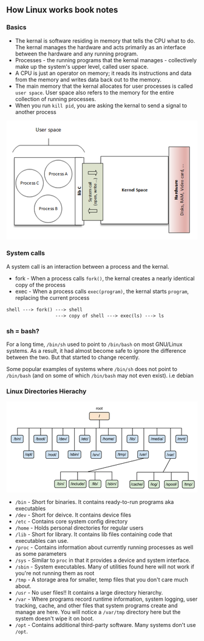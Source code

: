 ## How Linux works book notes

### Basics

- The kernal is software residing in memory that tells the CPU what to do. The kernal manages the hardware and acts primarily as an interface between
the hardware and any running program.
- Processes - the running programs that the kernal manages - collectively make up the system's upper level, called user space.
- A CPU is just an operator on memory; it reads its instructions and data from the memory and writes data back out to the memory.
- The main memory that the kernal allocates for user processes is called `user space`. User space also refers to the memory for the entire collection of running processes.
- When you run `kill pid`, you are asking the kernal to send a signal to another process

![linux-kernal](linux-kernal.png)

### System calls

A system call is an interaction between a process and the kernal.

- fork - When a process calls `fork()`, the kernal creates a nearly identical copy of the process
- exec - When a process calls `exec(program)`, the kernal starts `program`, replacing the current process

```
shell ---> fork() ---> shell
                  ---> copy of shell ---> exec(ls) ---> ls
```

### sh = bash?

For a long time, `/bin/sh` used to point to `/bin/bash` on most GNU/Linux systems. As a result, it had almost become safe to ignore the difference between the two. But that started to change recently.

Some popular examples of systems where `/bin/sh` does not point to `/bin/bash` (and on some of which `/bin/bash` may not even exist). i.e debian

### Linux Directories Hierachy

![linux-directories-hierachy](linux-directory-hierachy.png)

- `/bin` - Short for binaries. It contains ready-to-run programs aka executables
- `/dev` - Short for deivce. It contains device files
- `/etc` - Contains core system config directory
- `/home` - Holds personal directories for regular users
- `/lib` - Short for library. It contains lib files containing code that executables can use.
- `/proc` - Contains information about currently running processes as well as some parameters
- `/sys` - Similar to `proc` in that it provides a device and system interface.
- `/sbin` - System executables. Many of utilities found here will not work if you're not running them as root
- `/tmp` - A storage area for smaller, temp files that you don't care much about.
- `/usr` - No user files!! It contains a large directory hierarchy.
- `/var` - Where programs record runtime information, system logging, user tracking, cache, and other files that system programs create and manage are here. You will notice a `/var/tmp` directory here but the system doesn't wipe it on boot.
- `/opt` - Contains additional third-party software. Many systems don't use `/opt`.